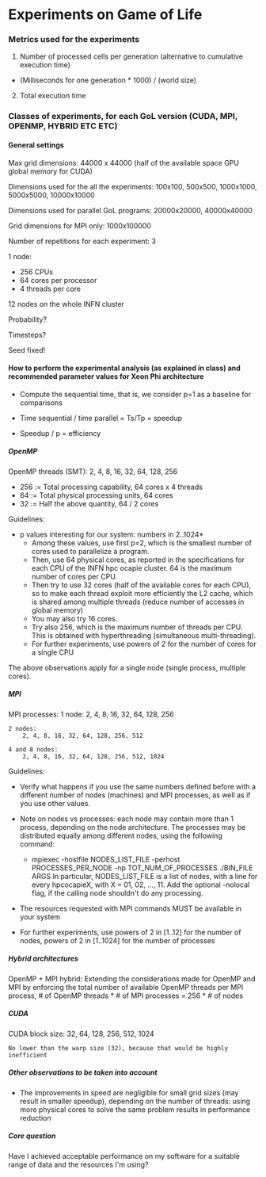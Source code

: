 # Experiments on Game of Life

### Metrics used for the experiments

1. Number of processed cells per generation (alternative to cumulative execution time)
  - (Milliseconds for one generation * 1000) / (world size)
2. Total execution time 

### Classes of experiments, for each GoL version (CUDA, MPI, OPENMP, HYBRID ETC ETC)

#### General settings

Max grid dimensions: 
  44000 x 44000 (half of the available space GPU global memory for CUDA)

Dimensions used for the all the experiments:
  100x100, 500x500, 1000x1000, 5000x5000, 10000x10000
  
Dimensions used for parallel GoL programs:
  20000x20000, 40000x40000

Grid dimensions for MPI only:
    1000x100000

Number of repetitions for each experiment: 3

1 node:
  - 256 CPUs
  - 64 cores per processor
  - 4 threads per core

12 nodes on the whole INFN cluster

Probability?

Timesteps?

Seed fixed!

#### How to perform the experimental analysis (as explained in class) and recommended parameter values for Xeon Phi architecture

- Compute the sequential time, that is, we consider p=1 as a baseline for comparisons

- Time sequential / time parallel = Ts/Tp = speedup

- Speedup / p = efficiency


##### OpenMP

OpenMP threads (SMT):
  2, 4, 8, 16, 32, 64, 128, 256
    
- 256 := Total processing capability, 64 cores x 4 threads
- 64  := Total physical processing units, 64 cores
- 32  := Half the above quantity, 64 / 2 cores

Guidelines:

- p values interesting for our system: numbers in 2..1024*
  - Among these values, use first p=2, which is the smallest
    number of cores used to parallelize a program.
  - Then, use 64 physical cores, as reported in the specifications for each CPU of the INFN hpc ocapie cluster.
  64 is the maximum number of cores per CPU.
  - Then try to use 32 cores (half of the available cores for each CPU), so to make each thread exploit more efficiently the L2 cache, which is shared among multiple threads (reduce number of accesses in global memory)
  - You may also try 16 cores.
  - Try also 256, which is the maximum number of threads per CPU. This is obtained with hyperthreading (simultaneous multi-threading).
  - For further experiments, use powers of 2 for the number of cores for a single CPU

The above observations apply for a single node (single process, multiple cores). 

##### MPI

MPI processes:
    1 node:
        2, 4, 8, 16, 32, 64, 128, 256

    2 nodes:
        2, 4, 8, 16, 32, 64, 128, 256, 512

    4 and 8 nodes:
        2, 4, 8, 16, 32, 64, 128, 256, 512, 1024

Guidelines:

- Verify what happens if you use the same numbers defined before with a different number of nodes (machines) and MPI processes, as well as if you use other values.

- Note on nodes vs processes: each node may contain more than 1 process, depending on the node architecture. The processes may be distributed equally among different nodes, using the following command:
  - mpiexec -hostfile NODES_LIST_FILE -perhost PROCESSES_PER_NODE -np TOT_NUM_OF_PROCESSES ./BIN_FILE ARGS
  In particular, NODES_LIST_FILE is a list of nodes, with a line for every hpcocapieX, with X = 01, 02, ..., 11.
  Add the optional -nolocal flag, if the calling node shouldn't do any processing.

- The resources requested with MPI commands MUST be available in your system

- For further experiments, use powers of 2 in [1..12] for the number of nodes, powers of 2 in [1..1024] for the number of processes

##### Hybrid architectures

OpenMP + MPI hybrid:
    Extending the considerations made for OpenMP and MPI by enforcing the total number of available OpenMP threads per MPI process,
    # of OpenMP threads * # of MPI processes = 256 * # of nodes

##### CUDA

CUDA block size:
    32, 64, 128, 256, 512, 1024

    No lower than the warp size (32), because that would be highly inefficient

##### Other observations to be taken into account

- The improvements in speed are negligible for small grid sizes (may result in smaller speedup), depending on the number of threads: using more physical cores to solve the same problem results in performance reduction

##### Core question

Have I achieved acceptable performance on my software for a suitable range of data and the resources I'm using?
